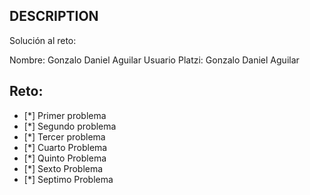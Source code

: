 ## DESCRIPTION

Solución al reto:

Nombre: Gonzalo Daniel Aguilar
Usuario Platzi: Gonzalo Daniel Aguilar


## Reto:

- [*] Primer problema
- [*] Segundo problema
- [*] Tercer problema
- [*] Cuarto Problema
- [*] Quinto Problema
- [*] Sexto Problema
- [*] Septimo Problema
